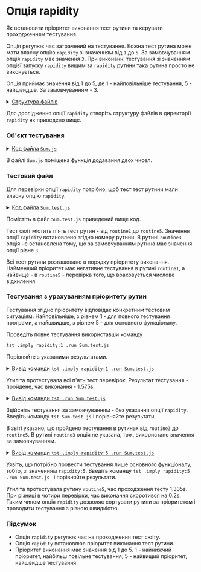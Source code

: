 # Опція rapidity

Як встановити пріоритет виконання тест рутини та керувати проходженням тестування.

Опція регулює час затрачений на тестування. Кожна тест рутина може мати власну опцію `rapidity` зі значенням від `1` до `5`. За замовчуванням опція `rapidity` має значення `3`. При виконанні тестування зі значенням опцієї запуску `rapidity` вищим за `rapidity` рутини така рутина просто не виконується.

Опція приймає значення від 1 до 5, де 1 - найповільніше тестування, 5 - найшвидше. За замовчуванням - 3.

<details>
  <summary><u>Структура файлів</u></summary>

```
rapidity
    ├── Sum.js
    ├── Sum.test.js
    └── package.json
```

</details>

Для дослідження опції `rapidity` створіть структуру файлів в директорії `rapidity` як приведено вище.

### Об'єкт тестування

<details>
    <summary><u>Код файла <code>Sum.js</code></u></summary>

```js    
module.exports.sum = function( a, b )
{
  return Number( a ) + Number( b );
};
```

</details>

В файлі `Sum.js` поміщена функція додавання двох чисел.

### Тестовий файл

Для перевірки опції `rapidity` потрібно, щоб тест тест рутини мали власну опцію `rapidity`.

<details>
    <summary><u>Код файла <code>Sum.test.js</code></u></summary>

```js    
let _ = require( 'wTesting' );
let Sum = require( './Sum.js' );

//

function routine1( test )
{
  test.shouldThrowError( () => Sum.sum( a, 1 ) );
}
routine1.rapidity = 1

//

function routine2( test )
{
  test.equivalent( Sum.sum( -1, -1 ), -2 );
}
routine2.rapidity = 2

//

function routine3( test )
{
  test.equivalent( Sum.sum( 1, 1 ), 2 );
}

//

function routine4( test )
{
  test.notEquivalent( Sum.sum( 1, 1 ), 2.003 );
}
routine4.rapidity = 4

//

function routine5( test )
{
  test.equivalent( Sum.sum( 1 + 1e-8, 1 ), 2 );
}
routine5.rapidity = 5

//

var Self =
{
  name : 'Sum',
  tests :
  {
    routine1,
    routine2,
    routine3,
    routine4,
    routine5,
  }
}

//

Self = wTestSuite( Self );
if( typeof module !== 'undefined' && !module.parent )
wTester.test( Self.name );  
```

</details>

Помістіть в  файл `Sum.test.js` приведений вище код.

Тест сюіт містить п'ять тест рутин - від `routine1` до `routine5`. Значення опції `rapidity` встановлено згідно номеру рутини. В рутині `routine3` опція не встановлена тому, що за замовчуванням рутина має значення опції рівне `3`.

Всі тест рутини розташовано в порядку пріоритету виконання. Найменший пріоритет має негативне тестування в рутині `routine1`, а найвище - в `routine5` - перевірка того, що враховується числове відхилення.

### Тестування з урахуванням пріоритету рутин

Тестування згідно пріоритету відповідає конкретним тестовим ситуаціям. Найповільніше, з рівнем 1 - для повного тестування програми, а найшвидше, з рівнем 5 - для основного функціоналу.

Проведіть повне тестування використавши команду

```
tst .imply rapidity:1 .run Sum.test.js
```

Порівняйте з указаними результатами.

<details>
  <summary><u>Вивід команди <code>tst .imply rapidity:1 .run Sum.test.js</code></u></summary>

```
[user@user ~]$ tst .imply rapidity:1 .run Sum.test.js
Running test suite ( Sum ) ..
    at  /.../Sum.test.js:60

      Passed test routine ( Sum / routine1 ) in 0.075s
      Passed test routine ( Sum / routine2 ) in 0.043s
      Passed test routine ( Sum / routine3 ) in 0.037s
      Passed test routine ( Sum / routine4 ) in 0.042s
      Passed test routine ( Sum / routine5 ) in 0.040s

    Passed test checks 5 / 5
    Passed test cases 0 / 0
    Passed test routines 5 / 5
    Test suite ( Sum ) ... in 0.963s ... ok


  Testing ... in 1.575s ... ok
```

</details>

Утиліта протестувала всі п'ять тест перевірок. Результат тестування - пройдене, час виконання - 1.575s.

<details>
  <summary><u>Вивід команди <code>tst .run Sum.test.js</code></u></summary>

```
[user@user ~]$ tst .run Sum.test.js
Running test suite ( Sum ) ..
    at  /.../Sum.test.js:60

      Passed test routine ( Sum / routine3 ) in 0.054s
      Passed test routine ( Sum / routine4 ) in 0.047s
      Passed test routine ( Sum / routine5 ) in 0.038s

    Passed test checks 3 / 3
    Passed test cases 0 / 0
    Passed test routines 3 / 3
    Test suite ( Sum ) ... in 0.864s ... ok


  Testing ... in 1.480s ... ok
```

</details>

Здійсніть тестування за замовчуванням - без указання опції `rapidity`. Введіть команду `tst Sum.test.js` і порівняйте результати.

В звіті указано, що пройдено тестування в рутинах від `routine3` до `routine5`. В рутині `routine3` опція не указана, тож, використано значення за замовчуванням.

<details>
  <summary><u>Вивід команди <code>tst .imply rapidity:5 .run Sum.test.js</code></u></summary>

```
[user@user ~]$ tst .imply rapidity:5 .run Sum.test.js
Running test suite ( Sum ) ..
    at  /.../Sum.test.js:60

      Passed test routine ( Sum / routine5 ) in 0.056s

    Passed test checks 1 / 1
    Passed test cases 0 / 0
    Passed test routines 1 / 1
    Test suite ( Sum ) ... in 0.731s ... ok


  Testing ... in 1.335s ... ok
```

</details>

Уявіть, що потрібно провести тестування лише основного функціоналу, тобто, зі значенням `rapidity:5`. Введіть команду `tst .imply rapidity:5 .run Sum.test.js ` і порівняйте результати.

Утиліта протестувала рутину `routine5`, час проходження тесту 1.335s. При різниці в чотири перевірки, час виконання скоротився на 0.2s. Таким чином опція `rapidity` дозволяє сортувати рутини за пріоритетом і проводити тестування з різною швидкістю.

### Підсумок

- Опція `rapidity` регулює час на проходження тест сюіту.
- Опція `rapidity` встановлює пріоритет виконання тест рутини.
- Пріоритет виконання має значення від 1 до 5. 1 - найнижчий пріоритет, найбільш повільне тестування; 5 - найвищий пріоритет, найшвидше тестування.
